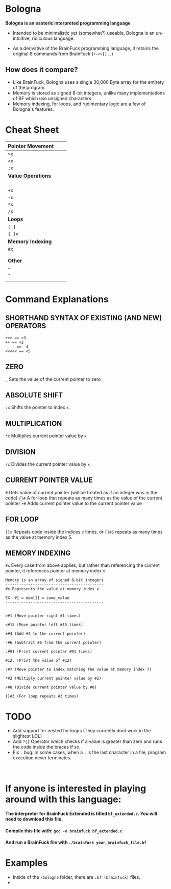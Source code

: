 # Bologna
**Bologna is an esoteric interpreted programming language**
- Intended to be minimalistic yet (somewhat?) useable, Bologna is an un-intuitive, ridiculous language.

- As a derivative of the BrainFuck programming language, it retains the original 8 commands from BrainFuck (```+-<>[],.```)

## How does it compare?
- Like BrainFuck, Bologna uses a single 30,000 Byte array for the entirety of the program.
- Memory is stored as signed 8-bit integers, unlike many implementations of BF which use unsigned characters.
- Memory indexing, for loops, and rudimentary logic are a few of Bologna's features.

# Cheat Sheet

| Pointer Movement |      |      |
|------------------|------|------|
| ```>x```               |      |      |
| ```<x```               |      |      |
| ```:x```            |      |      |
| **Value Operations** |      |      |
| ```_```               |      |      |
| ```+x```               |      |      |
| ```-x```               |      |      |
| ```*x```               |      |      |
| ```/x```               |      |      |
| **Loops**            |      |      |
| ```[ ]```              |      |      |
| ```{ }x```             |      |      |
| **Memory Indexing**  |      |      |
| ```#x```               |      |      |
|                  |      |      |
|                  |      |      |
|  **Other**                |      |      |
|   ```~```           |      |      |
|   ```"```           |      |      |
|            |      |      |


# Command Explanations

## SHORTHAND SYNTAX OF EXISTING (AND NEW) OPERATORS
```brainfuck
>>> == >3
++ == +2
---- == -4
<<<<< == <5
```

## ZERO
```_``` Sets the value of the current pointer to zero

## ABSOLUTE SHIFT
```:x``` Shifts the pointer to index ```x```.

## MULTIPLICATION
```*x``` Multiplies current pointer value by ```x``` 

## DIVISION
```/x``` Divides the current pointer value by ```x```

## CURRENT POINTER VALUE
```#``` Gets value of current pointer (will be treated as if an integer was in the code)
```{}#``` A for loop that repeats as many times as the value of the current pointer
```+#``` Adds current pointer value to the current pointer value

## FOR LOOP
```{}x``` Repeats code inside the indices ```x``` times, or ```{}#5``` repeats as many times as the value at memory index 5.

## MEMORY INDEXING
```#x``` Every case from above applies, but rather than referencing the current pointer, it references pointer at memory index ```x```
```brainfuck
Memory is an array of signed 8-bit integers
-------------------------------------------
#x Represents the value at memory index x

EX: #1 = mem[1] = some_value
-------------------------------------------


>#1 (Move pointer right #1 times)

<#15 (Move pointer left #15 times)

+#4 (Add #4 to the current pointer)

-#6 (Subtract #6 from the current pointer)

.#91 (Print current pointer #91 times)

#12. (Print the value of #12)

:#7 (Move pointer to index matching the value at memory index 7)

*#2 (Multiply current pointer value by #2)

/#8 (Divide current pointer value by #8)

{}#3 (For loop repeats #3 times)
```

# TODO
- Add support for nested for loops (They currently dont work in the slightest LOL)
- Add ```?{}``` Operator which checks if a value is greater than zero and runs the code inside the braces if so.
- Fix ```.``` bug. In some cases, when a ```.``` is the last character in a file, program execution never terminates.

<br>

# If anyone is interested in playing around with this language:

#### The interpreter for BrainFuck Extended is titled ```bf_extended.c```. You will need to download this file.

####  Compile this file with: ```gcc -o brainfuck bf_extended.c```

#### And run a BrainFuck file with ```./brainfuck your_brainfuck_file.bf```

# Examples
- Inside of the ```/bologna``` folder, there are ```.bf (brainfuck)``` files. 
- 